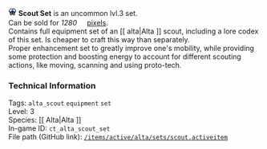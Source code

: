 ![ ](https://raw.githubusercontent.com/Ceterai/Enternia/main/items/active/alta/sets/scout.png) **Scout Set** is an uncommon lvl.3 set.  
Can be sold for *1280* <img src="https://starbounder.org/mediawiki/images/2/21/Pixel.png" width="12" height="16"/> [pixels](https://starbounder.org/Pixel).  
Contains full equipment set of an [[ alta|Alta ]] scout, including a lore codex of this set.
Is cheaper to craft this way than separately.  
Proper enhancement set to greatly improve one's mobility, while providing some protection and boosting energy to account for different scouting actions, like moving, scanning and using proto-tech.

### Technical Information

Tags: `alta_scout` `equipment` `set`  
Level: 3  
Species: [[ Alta|Alta ]]  
In-game ID: `ct_alta_scout_set`  
File path (GitHub link): [`/items/active/alta/sets/scout.activeitem`](https://github.com/Ceterai/Enternia/blob/main/items/active/alta/sets/scout.activeitem)

